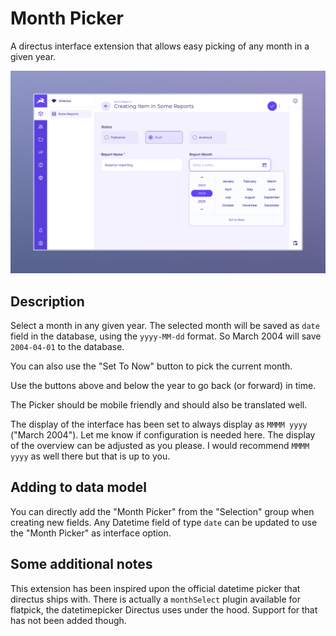 # Month Picker

A directus interface extension that allows easy picking of any month in a given
year.

![screenshot](https://raw.githubusercontent.com/joggienl/directus-extension-month-picker/main/docs/screenshot.png)

## Description

Select a month in any given year. The selected month will be saved as `date`
field in the database, using the `yyyy-MM-dd` format. So March 2004 will
save `2004-04-01` to the database.

You can also use the "Set To Now" button to pick the current month.

Use the buttons above and below the year to go back (or forward) in time.

The Picker should be mobile friendly and should also be translated well.

The display of the interface has been set to always display as `MMMM yyyy`
("March 2004"). Let me know if configuration is needed here. The display of the
overview can be adjusted as you please. I would recommend `MMMM yyyy` as well
there but that is up to you.

## Adding to data model

You can directly add the "Month Picker" from the "Selection" group when creating
new fields. Any Datetime field of type `date` can be updated to use the "Month
Picker" as interface option.

## Some additional notes

This extension has been inspired upon the official datetime picker that directus
ships with. There is actually a `monthSelect` plugin available for flatpick, the
datetimepicker Directus uses under the hood. Support for that has not been added
though.



